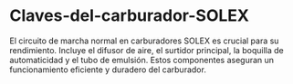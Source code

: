 # Claves-del-carburador-SOLEX
El circuito de marcha normal en carburadores SOLEX es crucial para su rendimiento. Incluye el difusor de aire, el surtidor principal, la boquilla de automaticidad y el tubo de emulsión. Estos componentes aseguran un funcionamiento eficiente y duradero del carburador.
